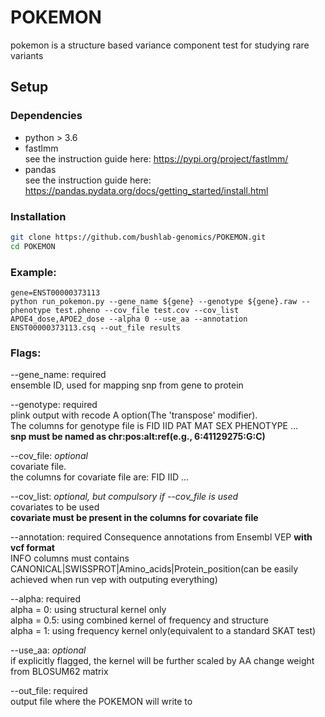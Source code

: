 # POKEMON
pokemon is a structure based variance component test for studying rare variants

## Setup
### Dependencies
- python > 3.6  
- fastlmm  
see the instruction guide here: https://pypi.org/project/fastlmm/
- pandas  
see the instruction guide here: https://pandas.pydata.org/docs/getting_started/install.html  

### Installation
```bash
git clone https://github.com/bushlab-genomics/POKEMON.git  
cd POKEMON 
```
### Example:
```
gene=ENST00000373113
python run_pokemon.py --gene_name ${gene} --genotype ${gene}.raw --phenotype test.pheno --cov_file test.cov --cov_list APOE4_dose,APOE2_dose --alpha 0 --use_aa --annotation ENST00000373113.csq --out_file results
```
### Flags:
--gene_name: required  
   ensemble ID, used for mapping snp from gene to protein  
   
--genotype: required  
   plink output with recode A option(The 'transpose' modifier).    
   The columns for genotype file is FID IID PAT MAT SEX PHENOTYPE <snp1> ... <snp2>    
   **snp must be named as chr:pos:alt:ref(e.g., 6:41129275:G:C)**  
   
--cov_file:  *optional*  
  covariate file.  
  the columns for covariate file are: FID IID <cov1> ... <cov2> 
   
--cov_list: *optional, but compulsory if --cov_file is used*  
  covariates to be used  
  **covariate must be present in the columns for covariate file**  
   
--annotation: required
  Consequence annotations from Ensembl VEP __with vcf format__  
  INFO columns must contains CANONICAL|SWISSPROT|Amino_acids|Protein_position(can be easily achieved when run vep with outputing everything)  

--alpha:  required  
  alpha = 0: using structural kernel only  
  alpha = 0.5: using combined kernel of frequency and structure  
  alpha = 1: using frequency kernel only(equivalent to a standard SKAT test)  

--use_aa: *optional*  
  if explicitly flagged, the kernel will be further scaled by AA change weight from BLOSUM62 matrix  
  
--out_file: required  
  output file where the POKEMON will write to 

